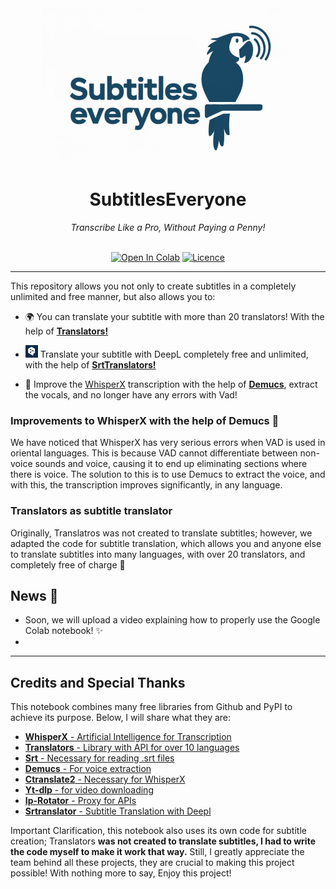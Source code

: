 <div align="center">
<img src="https://github.com/emmanuelinfante/SubtitlesEveryone/blob/main/Official%20Logo.png" /><br>
<h1>SubtitlesEveryone</h1>
<i>Transcribe Like a Pro, Without Paying a Penny!</i><br><br>

[![Open In Colab](https://img.shields.io/badge/Colab-F9AB00?style=for-the-badge&logo=googlecolab&color=525252)](https://colab.research.google.com/github/emmanuelinfante/SubtitlesEveryone/blob/main/SubtitlesEveryone.ipynb)
[![Licence](https://img.shields.io/badge/LICENSE-MIT-green.svg?style=for-the-badge)](https://github.com/emmanuelinfante/SubtitlesEveryone?tab=MIT-1-ov-file#readme)

</div>

---

This repository allows you not only to create subtitles in a completely unlimited and free manner, but also allows you to:

- 🌍 You can translate your subtitle with more than 20 translators! With the help of **[Translators!](https://pypi.org/project/translators)**

- ![](https://github.com/emmanuelinfante/SubtitlesEveryone/blob/main/mini%20deepl.png) Translate your subtitle with DeepL completely free and unlimited, with the help of **[SrtTranslators!](https://pypi.org/project/srtranslator/)**
- 🎷 Improve the [WhisperX](https://github.com/m-bain/whisperX) transcription with the help of **[Demucs](https://github.com/facebookresearch/demucs)**, extract the vocals, and no longer have any errors with Vad!

### Improvements to WhisperX with the help of Demucs 🎷
We have noticed that WhisperX has very serious errors when VAD is used in oriental languages. This is because VAD cannot differentiate between non-voice sounds and voice, causing it to end up eliminating sections where there is voice. The solution to this is to use Demucs to extract the voice, and with this, the transcription improves significantly, in any language.

### Translators as subtitle translator 
Originally, Translatros was not created to translate subtitles; however, we adapted the code for subtitle translation, which allows you and anyone else to translate subtitles into many languages, with over 20 translators, and completely free of charge 🥳

## News 🚨
- Soon, we will upload a video explaining how to properly use the Google Colab notebook! ✨
- 
---

## **Credits and Special Thanks**
This notebook combines many free libraries from Github and PyPI to achieve its purpose. Below, I will share what they are:

- [**WhisperX** - Artificial Intelligence for Transcription](https://github.com/m-bain/whisperX)
- [**Translators** - Library with API for over 10 languages](https://pypi.org/project/translators/)
- [**Srt** - Necessary for reading .srt files](https://pypi.org/project/srt/)
- [**Demucs** - For voice extraction](https://pypi.org/project/demucs/)
- [**Ctranslate2** - Necessary for WhisperX](https://pypi.org/project/ctranslate2/)
- [**Yt-dlp** - for video downloading](https://pypi.org/project/yt-dlp/)
- [**Ip-Rotator** - Proxy for APIs](https://pypi.org/project/ip-rotator/)
- [**Srtranslator** - Subtitle Translation with Deepl](https://pypi.org/project/srtranslator/)

Important Clarification, this notebook also uses its own code for subtitle creation; Translators **was not created to translate subtitles, I had to write the code myself to make it work that way.** Still, I greatly appreciate the team behind all these projects, they are crucial to making this project possible! With nothing more to say, Enjoy this project!
